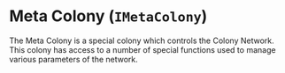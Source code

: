 # Meta Colony (`IMetaColony`)

The Meta Colony is a special colony which controls the Colony Network.
This colony has access to a number of special functions used to manage
various parameters of the network.
